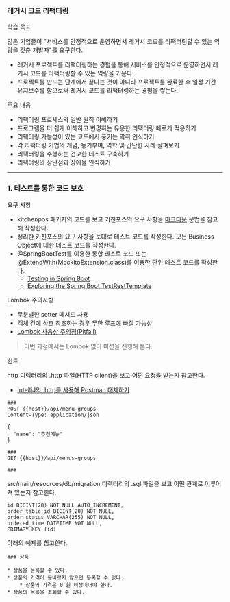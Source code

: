 ### 레거시 코드 리팩터링

학습 목표

많은 기업들이 "서비스를 안정적으로 운영하면서 레거시 코드를 리팩터링할 수 있는 역량을 갖춘 개발자"를 요구한다.
- 레거시 프로젝트를 리팩터링하는 경험을 통해 서비스를 안정적으로 운영하면서 레거시 코드를 리팩터링할 수 있는 역량을 키운다.
- 프로젝트를 만드는 단계에서 끝나는 것이 아니라 프로젝트를 완료한 후 일정 기간 유지보수를 함으로써 레거시 코드를 리팩터링하는 경험을 쌓는다.

주요 내용
- 리팩터링 프로세스와 일반 원칙 이해하기
- 프로그램을 더 쉽게 이해하고 변경하는 유용한 리팩터링 빠르게 적용하기
- 리팩터링 가능성이 있는 코드에서 풍기는 악취 인식하기
- 각 리팩터링 기법의 개념, 동기부여, 역학 및 간단한 사례 살펴보기
- 리팩터링을 수행하는 견고한 테스트 구축하기
- 리팩터링의 장단점과 장애물 인식하기

---

### 1. 테스트를 통한 코드 보호

요구 사항
- kitchenpos 패키지의 코드를 보고 키친포스의 요구 사항을 [마크다운](https://dooray.com/htmls/guides/markdown_ko_KR.html) 문법을 참고해 작성한다.
- 정리한 키친포스의 요구 사항을 토대로 테스트 코드를 작성한다. 모든 Business Object에 대한 테스트 코드를 작성한다.
- @SpringBootTest를 이용한 통합 테스트 코드 또는 @ExtendWith(MockitoExtension.class)를 이용한 단위 테스트 코드를 작성한다.
  - [Testing in Spring Boot](https://www.baeldung.com/spring-boot-testing)
  - [Exploring the Spring Boot TestRestTemplate](https://www.baeldung.com/spring-boot-testresttemplate)

Lombok 주의사항
- 무분별한 setter 메서드 사용
- 객체 간에 상호 참조하는 경우 무한 루프에 빠질 가능성
- [Lombok 사용상 주의점(Pitfall)](https://kwonnam.pe.kr/wiki/java/lombok/pitfall)

> 이번 과정에서는 Lombok 없이 미션을 진행해 본다.

힌트

http 디렉터리의 .http 파일(HTTP client)을 보고 어떤 요청을 받는지 참고한다.
- [IntelliJ의 .http를 사용해 Postman 대체하기](https://jojoldu.tistory.com/266)

```
###
POST {{host}}/api/menu-groups
Content-Type: application/json

{
  "name": "추천메뉴"
}

###
GET {{host}}/api/menus-groups

###

```

src/main/resources/db/migration 디렉터리의 .sql 파일을 보고 어떤 관계로 이루어져 있는지 참고한다.
```
id BIGINT(20) NOT NULL AUTO_INCREMENT,
order_table_id BIGINT(20) NOT NULL,
order_status VARCHAR(255) NOT NULL,
ordered_time DATETIME NOT NULL,
PRIMARY KEY (id)
```

아래의 예제를 참고한다.
```
### 상품

* 상품을 등록할 수 있다.
* 상품의 가격이 올바르지 않으면 등록할 수 없다.
    * 상품의 가격은 0 원 이상이어야 한다.
* 상품의 목록을 조회할 수 있다.
```

